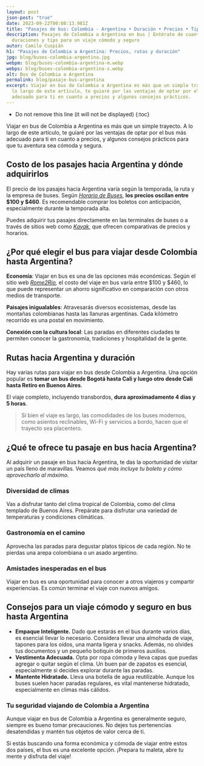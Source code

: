 ```yaml
---
layout: post
json-post: "true"
date: 2023-09-22T00:08:13.981Z
title: "Pasajes de bus: Colombia - Argentina • Duración • Precios • Tips"
description: Pasajes de Colombia a Argentina en bus | Entérate de cuanto vale,
  duraciones y tips para un viaje cómodo y seguro
autor: Camilo Cuspián
h1: "Pasajes de Colombia a Argentina: Precios, rutas y duración"
jpg: blog/buses-colombia-argentina.jpg
webpm: blog/buses-colombia-argentina-m.webp
webps: blog/buses-colombia-argentina-s.webp
alt: Bus de Colombia a Argentina
permalink: blog/pasaje-bus-argentina
excerpt: Viajar en bus de Colombia a Argentina es más que un simple trayecto. A
  lo largo de este artículo, te guiaré por las ventajas de optar por el bus más
  adecuado para ti en cuanto a precios y algunos consejos prácticos.
---
```

* Do not remove this line (it will not be displayed)
{:toc}

Viajar en bus de Colombia a Argentina es más que un simple trayecto. A lo largo de este artículo, te guiaré por las ventajas de optar por el bus más adecuado para ti en cuanto a precios, y algunos consejos prácticos para que tu aventura sea cómoda y segura.

## Costo de los pasajes hacia Argentina y dónde adquirirlos

El precio de los pasajes hacia Argentina varía según la temporada, la ruta y la empresa de buses. Según *[Horario de Buses](https://www.horariodebuses.com.co/argentina.html)*, **los precios oscilan entre $100 y $460**. Es recomendable comprar los boletos con anticipación, especialmente durante la temporada alta.

Puedes adquirir tus pasajes directamente en las terminales de buses o a través de sitios web como *[Kayak](https://www.kayak.com.co/vuelos/Bogota-Aeropuerto-Internacional-El-Dorado-BOG/Argentina-AR0)*, que ofrecen comparativas de precios y horarios.

## ¿Por qué elegir el bus para viajar desde Colombia hasta Argentina?

**Economía**: Viajar en bus es una de las opciones más económicas. Según el sitio web *[Rome2Rio](https://www.rome2rio.com/es/s/Colombia/Buenos-Aires),* el costo del viaje en bus varía entre $100 y $460, lo que puede representar un ahorro significativo en comparación con otros medios de transporte.

**Paisajes inigualables**: Atravesarás diversos ecosistemas, desde las montañas colombianas hasta las llanuras argentinas. Cada kilómetro recorrido es una postal en movimiento.

**Conexión con la cultura local**: Las paradas en diferentes ciudades te permiten conocer la gastronomía, tradiciones y hospitalidad de la gente.

## Rutas hacia Argentina y duración

Hay varias rutas para viajar en bus desde Colombia a Argentina. Una opción popular es **tomar un bus desde Bogotá hasta Cali y luego otro desde Cali hasta Retiro en Buenos Aires**.

El viaje completo, incluyendo transbordos, **dura aproximadamente 4 días y 5 horas**.

> Si bien el viaje es largo, las comodidades de los buses modernos, como asientos reclinables, Wi-Fi y servicios a bordo, hacen que el trayecto sea placentero.

## ¿Qué te ofrece tu pasaje en bus hacia Argentina?

Al adquirir un pasaje en bus hacia Argentina, te das la oportunidad de visitar un país lleno de maravillas. Veamos *qué más incluye tu boleto y cómo aprovecharlo al máximo.*

### Diversidad de climas

Vas a disfrutar tanto del clima tropical de Colombia, como del clima templado de Buenos Aires. Prepárate para disfrutar una variedad de temperaturas y condiciones climáticas.

### Gastronomía en el camino

Aprovecha las paradas para degustar platos típicos de cada región. No te pierdas una arepa colombiana o un asado argentino.

### Amistades inesperadas en el bus

Viajar en bus es una oportunidad para conocer a otros viajeros y compartir experiencias. Es común terminar el viaje con nuevos amigos.

## Consejos para un viaje cómodo y seguro en bus hasta Argentina

* **Empaque Inteligente.** Dado que estarás en el bus durante varios días, es esencial llevar lo necesario. Considera llevar una almohada de viaje, tapones para los oídos, una manta ligera y snacks. Además, no olvides tus documentos y un pequeño botiquín de primeros auxilios.
* **Vestimenta Adecuada.** Opta por ropa cómoda y lleva capas que puedas agregar o quitar según el clima. Un buen par de zapatos es esencial, especialmente si decides explorar durante las paradas.
* **Mantente Hidratado.** Lleva una botella de agua reutilizable. Aunque los buses suelen hacer paradas regulares, es vital mantenerse hidratado, especialmente en climas más cálidos.

### Tu seguridad viajando de Colombia a Argentina

Aunque viajar en bus de Colombia a Argentina es generalmente seguro, siempre es bueno tomar precauciones. No dejes tus pertenencias desatendidas y mantén tus objetos de valor cerca de ti.

Si estás buscando una forma económica y cómoda de viajar entre estos dos países, el bus es una excelente opción. ¡Prepara tu maleta, abre tu mente y disfruta del viaje!